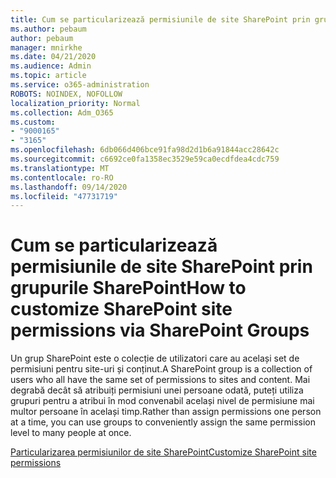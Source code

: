 ```yaml
---
title: Cum se particularizează permisiunile de site SharePoint prin grupurile SharePoint
ms.author: pebaum
author: pebaum
manager: mnirkhe
ms.date: 04/21/2020
ms.audience: Admin
ms.topic: article
ms.service: o365-administration
ROBOTS: NOINDEX, NOFOLLOW
localization_priority: Normal
ms.collection: Adm_O365
ms.custom:
- "9000165"
- "3165"
ms.openlocfilehash: 6db066d406bce91fa98d2d1b6a91844acc28642c
ms.sourcegitcommit: c6692ce0fa1358ec3529e59ca0ecdfdea4cdc759
ms.translationtype: MT
ms.contentlocale: ro-RO
ms.lasthandoff: 09/14/2020
ms.locfileid: "47731719"
---
```

# <a name="how-to-customize-sharepoint-site-permissions-via-sharepoint-groups"></a><span data-ttu-id="1bac4-102">Cum se particularizează permisiunile de site SharePoint prin grupurile SharePoint</span><span class="sxs-lookup"><span data-stu-id="1bac4-102">How to customize SharePoint site permissions via SharePoint Groups</span></span> 

<span data-ttu-id="1bac4-103">Un grup SharePoint este o colecție de utilizatori care au același set de permisiuni pentru site-uri și conținut.</span><span class="sxs-lookup"><span data-stu-id="1bac4-103">A SharePoint group is a collection of users who all have the same set of permissions to sites and content.</span></span> <span data-ttu-id="1bac4-104">Mai degrabă decât să atribuiți permisiuni unei persoane odată, puteți utiliza grupuri pentru a atribui în mod convenabil același nivel de permisiune mai multor persoane în același timp.</span><span class="sxs-lookup"><span data-stu-id="1bac4-104">Rather than assign permissions one person at a time, you can use groups to conveniently assign the same permission level to many people at once.</span></span>

[<span data-ttu-id="1bac4-105">Particularizarea permisiunilor de site SharePoint</span><span class="sxs-lookup"><span data-stu-id="1bac4-105">Customize SharePoint site permissions</span></span>](https://docs.microsoft.com/sharepoint/customize-sharepoint-site-permissions)